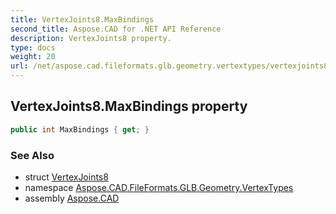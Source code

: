 ```yaml
---
title: VertexJoints8.MaxBindings
second_title: Aspose.CAD for .NET API Reference
description: VertexJoints8 property. 
type: docs
weight: 20
url: /net/aspose.cad.fileformats.glb.geometry.vertextypes/vertexjoints8/maxbindings/
---
```

## VertexJoints8.MaxBindings property

```csharp
public int MaxBindings { get; }
```

### See Also

* struct [VertexJoints8](../)
* namespace [Aspose.CAD.FileFormats.GLB.Geometry.VertexTypes](../../vertexjoints8/)
* assembly [Aspose.CAD](../../../)


